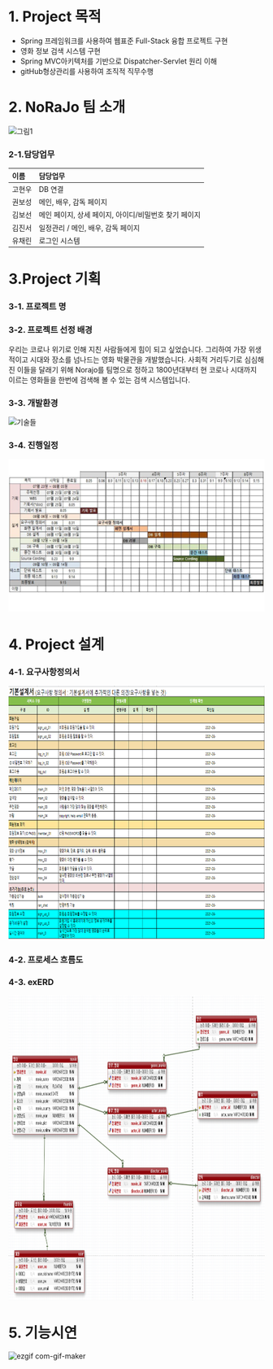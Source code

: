 
   
# 1. Project 목적  

*  Spring 프레임워크를 사용하여 웹표준 Full-Stack 융합 프로젝트 구현 
*  영화 정보 검색 시스템 구현
*  Spring MVC아키텍처를 기반으로 Dispatcher-Servlet 원리 이해
*  gitHub형상관리를 사용하여 조직적 직무수행


# 2. NoRaJo 팀 소개 
![그림1](https://user-images.githubusercontent.com/89445560/133225509-20b94109-a69f-4497-86e2-c666c3870fd6.png)

### 2-1.담당업무 
|이름|담당업무|
|:-------|:-------|
|고현우| DB 연결 |  
|권보성| 메인, 배우, 감독 페이지 |
|김보선| 메인 페이지, 상세 페이지, 아이디/비밀번호 찾기 페이지 |
|김진서| 일정관리 / 메인, 배우, 감독 페이지 |
|유채린| 로그인 시스템 |


# 3.Project  기획

### 3-1. 프로젝트 명

### 3-2. 프로젝트 선정 배경

우리는 코로나 위기로 인해 지친 사람들에게 힘이 되고 싶었습니다. 그리하여 가장 위생적이고 시대와 장소를 넘나드는 영화 박물관을 개발했습니다. 사회적 거리두기로 심심해진 이들을 달래기 위해 Norajo를 팀명으로 정하고 1800년대부터 현 코로나 시대까지 이르는 영화들을 한번에 검색해 볼 수 있는 검색 시스템입니다.

### 3-3. 개발환경
![기술들](https://user-images.githubusercontent.com/89445560/132996914-e25e5213-3198-49d9-8db7-07a6a028f959.JPG)

### 3-4. 진행일정
<img src="https://github.com/hykim-king/NORAJO/blob/35d68961a0a7b8160ef2b2d16fcf4ca0cd2bb5ee/WBS.PNG" width="1000px" height="300px"></img><br/>
# 4. Project 설계
### 4-1. 요구사항정의서
<img src="https://github.com/hykim-king/NORAJO/blob/35d68961a0a7b8160ef2b2d16fcf4ca0cd2bb5ee/%EC%9A%94%EA%B5%AC%EC%82%AC%ED%95%AD%EC%A0%95%EC%9D%98%EC%84%9C.PNG" width="700px" height="500px"></img><br/>
### 4-2. 프로세스 흐름도

### 4-3. exERD
<img src="https://github.com/hykim-king/NORAJO/blob/35d68961a0a7b8160ef2b2d16fcf4ca0cd2bb5ee/exERD.PNG" width="700px" height="600px"></img><br/>
# 5. 기능시연
![ezgif com-gif-maker](https://user-images.githubusercontent.com/89445560/132998593-89d545b7-1536-4957-8b00-610066aeb4a8.gif)  

